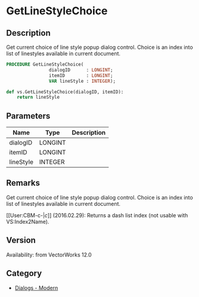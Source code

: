 # GetLineStyleChoice

## Description
Get current choice of line style popup dialog control.  Choice is an index into list of linestyles available in current document.

```pascal
PROCEDURE GetLineStyleChoice(
				dialogID      : LONGINT;
				itemID        : LONGINT;
				VAR lineStyle : INTEGER);
```

```python
def vs.GetLineStyleChoice(dialogID, itemID):
    return lineStyle
```

## Parameters
|Name|Type|Description|
|---|---|---|
|dialogID|LONGINT|   |
|itemID|LONGINT|   |
|lineStyle|INTEGER|   |

## Remarks
Get current choice of line style popup dialog control.  Choice is an index into list of linestyles available in current document.

[[User:CBM-c-|_c_]] (2016.02.29): Returns a dash list index (not usable with VS:Index2Name).

## Version
Availability: from VectorWorks 12.0

## Category
* [Dialogs - Modern](../Categories/Dialogs%20-%20Modern.md)
